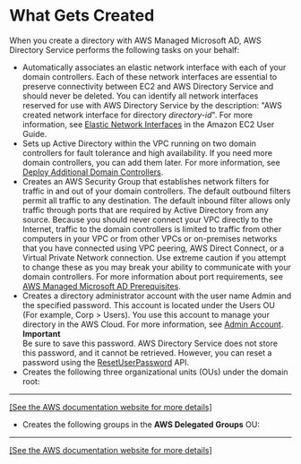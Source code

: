 # What Gets Created<a name="ms_ad_getting_started_what_gets_created"></a>

When you create a directory with AWS Managed Microsoft AD, AWS Directory Service performs the following tasks on your behalf:
+ Automatically associates an elastic network interface with each of your domain controllers\. Each of these network interfaces are essential to preserve connectivity between EC2 and AWS Directory Service and should never be deleted\. You can identify all network interfaces reserved for use with AWS Directory Service by the description: "AWS created network interface for directory *directory\-id*"\. For more information, see [Elastic Network Interfaces](http://docs.aws.amazon.com/AWSEC2/latest/UserGuide/using-eni.html) in the Amazon EC2 User Guide\.
+ Sets up Active Directory within the VPC running on two domain controllers for fault tolerance and high availability\. If you need more domain controllers, you can add them later\. For more information, see [Deploy Additional Domain Controllers](ms_ad_deploy_additional_dcs.md)\.
+ Creates an AWS Security Group that establishes network filters for traffic in and out of your domain controllers\. The default outbound filters permit all traffic to any destination\. The default inbound filter allows only traffic through ports that are required by Active Directory from any source\. Because you should never connect your VPC directly to the Internet, traffic to the domain controllers is limited to traffic from other computers in your VPC or from other VPCs or on\-premises networks that you have connected using VPC peering, AWS Direct Connect, or a Virtual Private Network connection\. Use extreme caution if you attempt to change these as you may break your ability to communicate with your domain controllers\. For more information about port requirements, see [AWS Managed Microsoft AD Prerequisites](ms_ad_getting_started_prereqs.md)\.
+ Creates a directory administrator account with the user name Admin and the specified password\. This account is located under the Users OU \(For example, Corp > Users\)\. You use this account to manage your directory in the AWS Cloud\. For more information, see [Admin Account](ms_ad_getting_started_admin_account.md)\.
**Important**  
Be sure to save this password\. AWS Directory Service does not store this password, and it cannot be retrieved\. However, you can reset a password using the [ResetUserPassword](https://docs.aws.amazon.com/directoryservice/latest/devguide/API_ResetUserPassword.html) API\.
+ Creates the following three organizational units \(OUs\) under the domain root:  
****    
[\[See the AWS documentation website for more details\]](http://docs.aws.amazon.com/directoryservice/latest/admin-guide/ms_ad_getting_started_what_gets_created.html)
+ Creates the following groups in the **AWS Delegated Groups** OU:  
****    
[\[See the AWS documentation website for more details\]](http://docs.aws.amazon.com/directoryservice/latest/admin-guide/ms_ad_getting_started_what_gets_created.html)